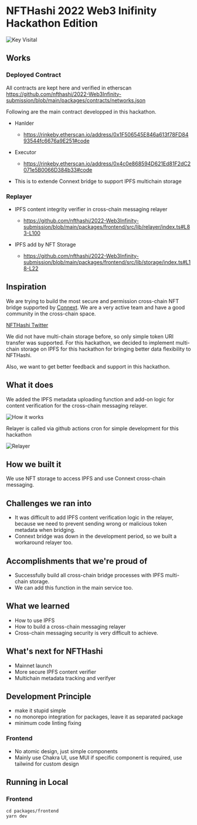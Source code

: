 # NFTHashi 2022 Web3 Inifinity Hackathon Edition

![Key Visital](https://raw.githubusercontent.com/nfthashi/2022-Web3Infinity-submission/main/packages/frontend/public/img/brands/key-visual.png)

## Works

### Deployed Contract

All contracts are kept here and verified in etherscan
https://github.com/nfthashi/2022-Web3Infinity-submission/blob/main/packages/contracts/networks.json

Following are the main contract developped in this hackathon.

- Hanlder

  - https://rinkeby.etherscan.io/address/0x1F506545E846a613f78FD8493544fc6676a9E251#code

- Executor

  - https://rinkeby.etherscan.io/address/0x4c0e868594D621Ed81F2dC2071e5B0066D384b33#code

* This is to extende Connext bridge to support IPFS multichain storage

### Replayer

- IPFS content integrity verifier in cross-chain messaging relayer

  - https://github.com/nfthashi/2022-Web3Infinity-submission/blob/main/packages/frontend/src/lib/relayer/index.ts#L83-L100

- IPFS add by NFT Storage

  - https://github.com/nfthashi/2022-Web3Infinity-submission/blob/main/packages/frontend/src/lib/storage/index.ts#L18-L22

## Inspiration

We are trying to build the most secure and permission cross-chain NFT bridge supported by [Connext](https://www.connext.network/). We are a very active team and have a good community in the cross-chain space.

[NFTHashi Twitter](https://twitter.com/nfthashi)

We did not have multi-chain storage before, so only simple token URI transfer was supported. For this hackathon, we decided to implement multi-chain storage on IPFS for this hackathon for bringing better data flexibility to NFTHashi.

Also, we want to get better feedback and support in this hackathon.

## What it does

We added the IPFS metadata uploading function and add-on logic for content verification for the cross-chain messaging relayer.

![How it works](https://raw.githubusercontent.com/nfthashi/2022-Web3Infinity-submission/main/docs/how-it-works.png)

Relayer is called via github actions cron for simple development for this hackathon

![Relayer](https://raw.githubusercontent.com/nfthashi/2022-Web3Infinity-submission/main/docs/relayer.png)

## How we built it

We use NFT storage to access IPFS and use Connext cross-chain messaging.

## Challenges we ran into

- It was difficult to add IPFS content verification logic in the relayer, because we need to prevent sending wrong or malicious token metadata when bridging.
- Connext bridge was down in the development period, so we built a workaround relayer too.

## Accomplishments that we're proud of

- Successfully build all cross-chain bridge processes with IPFS multi-chain storage.
- We can add this function in the main service too.

## What we learned

- How to use IPFS
- How to build a cross-chain messaging relayer
- Cross-chain messaging security is very difficult to achieve.

## What's next for NFTHashi

- Mainnet launch
- More secure IPFS content verifier
- Multichain metadata tracking and verifyer

## Development Principle

- make it stupid simple
- no monorepo integration for packages, leave it as separated package
- minimum code linting fixing

### Frontend

- No atomic design, just simple components
- Mainly use Chakra UI, use MUI if specific component is required, use tailwind for custom design

## Running in Local

### Frontend

```
cd packages/frontend
yarn dev
```

